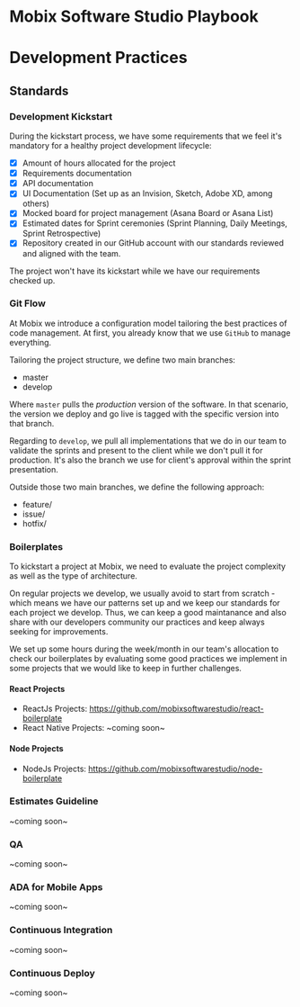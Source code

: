 # Mobix Software Studio Playbook

# Development Practices

## Standards

### Development Kickstart

During the kickstart process, we have some requirements that we feel it's mandatory for a healthy project development lifecycle: 

- [x] Amount of hours allocated for the project
- [x] Requirements documentation
- [x] API documentation
- [x] UI Documentation (Set up as an Invision, Sketch, Adobe XD, among others)
- [x] Mocked board for project management (Asana Board or Asana List)
- [x] Estimated dates for Sprint ceremonies (Sprint Planning, Daily Meetings, Sprint Retrospective)
- [x] Repository created in our GitHub account with our standards reviewed and aligned with the team.

The project won't have its kickstart while we have our requirements checked up.

### Git Flow

At Mobix we introduce a configuration model tailoring the best practices of code management. At first, you already know that we use `GitHub` to manage everything. 

Tailoring the project structure, we define two main branches: 

- master
- develop

Where `master` pulls the *production* version of the software. In that scenario, the version we deploy and go live is tagged with the specific version into that branch.

Regarding to `develop`, we pull all implementations that we do in our team to validate the sprints and present to the client while we don't pull it for production. It's also the branch we use for client's approval within the sprint presentation.

Outside those two main branches, we define the following approach: 

- feature/
- issue/
- hotfix/

### Boilerplates

To kickstart a project at Mobix, we need to evaluate the project complexity as well as the type of architecture. 

On regular projects we develop, we usually avoid to start from scratch - which means we have our patterns set up and we keep our standards for each project we develop. Thus, we can keep a good maintanance and also share with our developers community our practices and keep always seeking for improvements.

We set up some hours during the week/month in our team's allocation to check our boilerplates by evaluating some good practices we implement in some projects that we would like to keep in further challenges.

#### React Projects

- ReactJs Projects: https://github.com/mobixsoftwarestudio/react-boilerplate
- React Native Projects: ~coming soon~

#### Node Projects

- NodeJs Projects: https://github.com/mobixsoftwarestudio/node-boilerplate

### Estimates Guideline

~coming soon~

### QA

~coming soon~

### ADA for Mobile Apps

~coming soon~

### Continuous Integration

~coming soon~

### Continuous Deploy

~coming soon~
